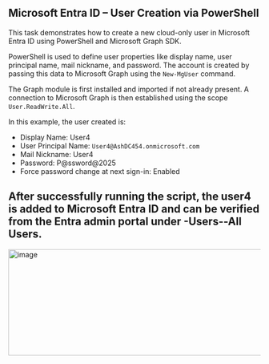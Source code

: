 ## Microsoft Entra ID – User Creation via PowerShell

This task demonstrates how to create a new cloud-only user in Microsoft Entra ID using PowerShell and Microsoft Graph SDK.

PowerShell is used to define user properties like display name, user principal name, mail nickname, and password. The account is created by passing this data to Microsoft Graph using the `New-MgUser` command.

The Graph module is first installed and imported if not already present. A connection to Microsoft Graph is then established using the scope `User.ReadWrite.All`.

In this example, the user created is:

- Display Name: User4  
- User Principal Name: `User4@AshDC454.onmicrosoft.com`
- Mail Nickname: User4  
- Password: P@ssword@2025  
- Force password change at next sign-in: Enabled

After successfully running the script, the user4 is added to Microsoft Entra ID and can be verified from the Entra admin portal under -Users--All Users.
-
<img width="906" height="212" alt="image" src="https://github.com/user-attachments/assets/6a1671a4-bbf7-430a-833d-129fc1a0307f" />
